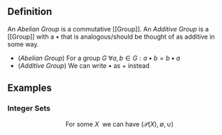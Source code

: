 ## Definition
An *Abelian Group* is a commutative [[Group]]. An *Additive Group* is a [[Group]] with a $\bullet$ that is analogous/should be thought of as additive in some way. 
- (*Abelian Group*) For a group $G$ $\forall a, b \in G : a \bullet b = b \bullet a$
- (*Additive Group*) We can write $\bullet$ as $+$ instead

## Examples
### Integer Sets
$$\text{For some } X \ \text{ we can have }(\mathcal{P}(X), \emptyset, \cup)$$


